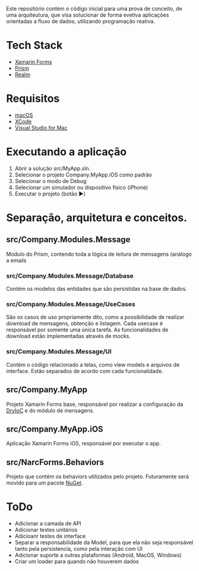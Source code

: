 ﻿Este repositório contém o código inicial para uma prova de conceito, de uma arquiteutura, que visa solucionar de forma evetiva aplicações orientadas a fluxo de dados, utilizando programação reativa.

# Tech Stack
* [Xamarin Forms]
* [Prism]
* [Realm]

# Requisitos
* [macOS]
* [XCode]
* [Visual Studio for Mac]

# Executando a aplicação
1. Abrir a solução src/MyApp.sln.
2. Selecionar o projeto Company.MyApp.iOS como padrão
3. Selecionar o modo de Debug
4. Selecionar um simulador ou dispositivo físico (iPhone)
5. Executar o projeto (botão :arrow_forward:)

# Separação, arquitetura e conceitos.
## src/Company.Modules.Message
 Modulo do Prism, contendo toda a lógica de leitura de mensagens (análogo a emails
 
### src/Company.Modules.Message/Database

Contém os modelos das entidades que são persistidas na base de dados.

### src/Company.Modules.Message/UseCases
São os casos de uso propriamente dito, como a possibilidade de realizar download de mensagens, obtenção e listagem. Cada usecase é responsável por somente uma única tarefa. As funcionalidades de download estão implementadas através de mocks.

### src/Company.Modules.Message/UI
Contém o código relacionado a telas, como view models e arquivos de interface. Estão separados de acordo com cada funcionalidade.

## src/Company.MyApp
Projeto Xamarin Forms base, responsável por realizar a configuração da [DryIoC] e do módulo de mensagens.

## src/Company.MyApp.iOS
Aplicação Xamarin Forms iOS, responsável por executar o app.

## src/NarcForms.Behaviors
Projeto que contém os behaviors utilizados pelo projeto. Futuramente será movido para um pacote [NuGet].
   
   [NuGet]: <https://nuget.org>
   [Xcode]: <https://developer.apple.com/xcode/>
   [DryIoC]: <https://bitbucket.org/dadhi/dryioc>
   [Visual Studio for Mac]: <https://visualstudio.microsoft.com/pt-br/vs/mac/>
   [Prism]: <https://github.com/PrismLibrary/Prism>
   [Realm]: <https://realm.io/docs/dotnet/latest/>
   [Xamarin Forms]: <https://docs.microsoft.com/pt-br/xamarin/xamarin-forms/>
   [macOS]: <https://www.apple.com/br/macos/>


# ToDo
* Adicionar a camada de API
* Adicionar testes unitários
* Adicioanr testes de interface
* Separar a responsabilidade da Model, para que ela não seja responsável tanto pela persistencia, como pela interação com UI
* Adicionar suporte a outras plataformas (Android, MacOS, Windows)
* Criar um loader para quando não houverem dados